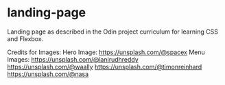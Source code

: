 # landing-page
Landing page as described in the Odin project curriculum for learning CSS and Flexbox.

Credits for Images:
    Hero Image: https://unsplash.com/@spacex
    Menu Images:
    https://unsplash.com/@lanirudhreddy
    https://unsplash.com/@waally
    https://unsplash.com/@timonreinhard
    https://unsplash.com/@nasa
             